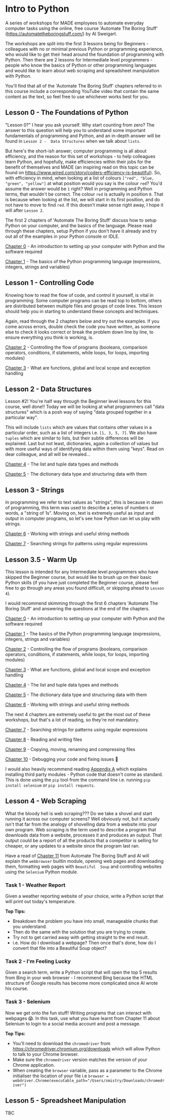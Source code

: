 # Intro to Python
A series of workshops for MADE employees to automate everyday computer tasks using the online, free course 'Automate The 
Boring Stuff' (https://automatetheboringstuff.com/) by Al Sweigart.

The workshops are split into the first 3 lessons being for Beginners - colleagues with no or minimal previous Python or 
programming experience, who would like to get their head around the foundation of programming with Python. Then there 
are 2 lessons for Intermediate level programmers - people who know the basics of Python or other programming languages
and would like to learn about web scraping and spreadsheet manipulation with Python.

You'll find that all of the 'Automate The Boring Stuff' chapters referred to in this course include a corresponding
YouTube video that contain the same content as the text, so feel free to use whichever works best for you.

## Lesson 0 - The Foundations of Python
"Lesson 0?" I hear you ask yourself. Why start counting from zero? The answer to this question will help you to 
understand some important fundamentals of programming and Python, and an in-depth answer will be found in `Lesson 2 - 
Data Structures` when we talk about `lists`. 

But here's the short-ish answer; computer programming is all about efficiency, and the reason for this set of 
workshops - to help colleagues learn Python, and hopefully, make efficiencies within their jobs for the benefit of 
themselves and MADE (an inspiring read on this topic can be found on 
https://www.wired.com/story/coders-efficiency-is-beautiful). So, with efficiency in mind, when looking at a list of 
colours `["red", "blue, "green", "yellow"]` at what position would you say is the colour `red`? You'd assume the answer 
would be `1` right? Well in programming and Python terms, that wouldn't be correct. The colour `red` is actually in 
position `0`. That is because when looking at the list, we will start in its first position, and do not have to move to 
find `red`. If this doesn't make sense right away, I hope it will after `Lesson 2`.

The first 2 chapters of 'Automate The Boring Stuff' discuss how to setup Python on your computer, and the basics of the
language. Please read through these chapters, setup Python if you don't have it already and try out all of the examples
in your Python console or IDLE.

[Chapter 0](https://automatetheboringstuff.com/chapter0/) - An introduction to setting up your computer with Python and 
the software required

[Chapter 1](https://automatetheboringstuff.com/chapter1/) - The basics of the Python programming language (expressions, 
integers, strings and variables)

## Lesson 1 - Controlling Code
Knowing how to read the flow of code, and control it yourself, is vital in programming. Some computer programs can be 
read top to bottom, others are distributed between multiple files and groups of code lines. This lesson should help you
in starting to understand these concepts and techniques.

Again, read through the 2 chapters below and try out the examples. If you come across errors, double check the code you
have written, as someone else to check it looks correct or break the problem down line by line, to ensure everything you
think is working, is. 

[Chapter 2](https://automatetheboringstuff.com/chapter2/) - Controlling the flow of programs (booleans, comparison 
operators, conditions, if statements, while loops, for loops, importing modules)

[Chapter 3](https://automatetheboringstuff.com/chapter3/) - What are functions, global and local scope and exception 
handling 

## Lesson 2 - Data Structures
Lesson #2! You're half way through the Beginner level lessons for this course, well done!! Today we will be looking at
what programmers call "data structures" which is a posh way of saying "data grouped together in a particular way". 

This will include `lists` which are values that contains other values in a particular order, such as a list of integers 
i.e. `[1, 3, 5, 7]`. We also have `tuples` which are similar to lists, but their subtle differences will be explained.
Last but not least, dictionaries, again a collection of values but with more useful ways of identifying data within them
using "keys". Read on dear colleague, and all will be revealed...

[Chapter 4](https://automatetheboringstuff.com/chapter4/) - The list and tuple data types and methods

[Chapter 5](https://automatetheboringstuff.com/chapter5/) - The dictionary data type and structuring data with them

## Lesson 3 - Strings
In programming we refer to text values as "strings", this is because in dawn of programming, this term was used to
describe a series of numbers or words, a "string of 1s". Moving on, text is extremely useful as input and output in
computer programs, so let's see how Python can let us play with strings.

[Chapter 6](https://automatetheboringstuff.com/chapter6/) - Working with strings and useful string methods

[Chapter 7](https://automatetheboringstuff.com/chapter7/) - Searching strings for patterns using regular expressions

## Lesson 3.5 - Warm Up
This lesson is intended for any Intermediate level programmers who have skipped the Beginner course, but would like to 
brush up on their basic Python skills (if you have just completed the Beginner course, please feel free to go through
any areas you found difficult, or skipping ahead to `Lesson 4`). 

I would recommend skimming through the first 6 chapters 'Automate The Boring Stuff' and answering the questions at the 
end of the chapters. 

[Chapter 0](https://automatetheboringstuff.com/chapter0/) - An introduction to setting up your computer with Python and 
the software required

[Chapter 1](https://automatetheboringstuff.com/chapter1/) - The basics of the Python programming language (expressions, 
integers, strings and variables)

[Chapter 2](https://automatetheboringstuff.com/chapter2/) - Controlling the flow of programs (booleans, comparison 
operators, conditions, if statements, while loops, 
for loops, importing modules)

[Chapter 3](https://automatetheboringstuff.com/chapter3/) - What are functions, global and local scope and exception 
handling 

[Chapter 4](https://automatetheboringstuff.com/chapter4/) - The list and tuple data types and methods

[Chapter 5](https://automatetheboringstuff.com/chapter5/) - The dictionary data type and structuring data with them

[Chapter 6](https://automatetheboringstuff.com/chapter6/) - Working with strings and useful string methods

The next 4 chapters are extremely useful to get the most out of these workshops, but that's a lot of reading, so they're
not mandatory.

[Chapter 7](https://automatetheboringstuff.com/chapter7/) - Searching strings for patterns using regular expressions

[Chapter 8](https://automatetheboringstuff.com/chapter8/) - Reading and writing files

[Chapter 9](https://automatetheboringstuff.com/chapter9/) - Copying, moving, renaming and compressing files

[Chapter 10](https://automatetheboringstuff.com/chapter10/) - Debugging your code and fixing issues 🐛

I would also heavily recommend reading [Appendix A](https://automatetheboringstuff.com/appendixa/) which explains 
installing third party modules - Python code that doesn't come as standard. This is done using the `pip` tool from the
command line i.e. running `pip install selenium` or `pip install requests`.

## Lesson 4 - Web Scraping
What the bloody hell is web scraping??? Do we take a shovel and start running it across our computer screens? Well 
obviously not, but it actually isn't that far from the analogy of shovelling data from a website into your own program.
Web scraping is the term used to describe a program that downloads data from a website, processes it and produces an 
output. That output could be a report of all the products that a competitor is selling for cheaper, or any updates to a
website since the program last ran.

Have a read of [Chapter 11](https://automatetheboringstuff.com/chapter11/) from Automate The Boring Stuff and Al will 
explain the `webbrowser` builtin module, opening web pages and downloading them, formatting web pages with `Beautiful 
Soup` and controlling websites using the `Selenium` Python module.

### Task 1 - Weather Report
Given a weather reporting website of your choice, write a Python script that will print out today's temperature.

**Top Tips:** 
- Breakdown the problem you have into small, manageable chunks that you understand. 
- Then do the same with the solution that you are trying to create. 
- Try not to get carried away with getting straight to the end result. 
- i.e. How do I download a webpage? Then once that's done, how do I convert that file into a Beautiful Soup object?

### Task 2 - I'm Feeling Lucky
Given a search term, write a Python script that will open the top 5 results from Bing in your web browser - I recommend
Bing because the HTML structure of Google results has become more complicated since Al wrote his course.

### Task 3 - Selenium
Now we get onto the fun stuff! Writing programs that can interact with webpages 😱. In this task, use what you have
learnt from Chapter 11 about Selenium to login to a social media account and post a message.

**Top Tips:**
- You'll need to download the `chromedriver` from https://chromedriver.chromium.org/downloads which will allow Python to
talk to your Chrome browser.
- Make sure the `chromedriver` version matches the version of your Chrome application.
- When creating the `browser` variable, pass as a parameter to the Chrome initialiser the location of your file i.e 
`browser = webdriver.Chrome(executable_path="/Users/smistry/Downloads/chromedriver")`

## Lesson 5 - Spreadsheet Manipulation
TBC

